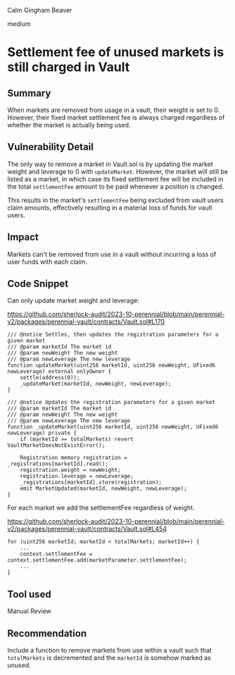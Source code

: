 Calm Gingham Beaver

medium

# Settlement fee of unused markets is still charged in Vault

## Summary

When markets are removed from usage in a vault, their weight is set to 0. However, their fixed market settlement fee is always charged regardless of whether the market is actually being used.

## Vulnerability Detail

The only way to remove a market in Vault.sol is by updating the market weight and leverage to 0 with `updateMarket`. However, the market will still be listed as a market, in which case its fixed settlement fee will be included in the total `settlementFee` amount to be paid whenever a position is changed. 

This results in the market's `settlementFee` being excluded from vault users claim amounts, effectively resulting in a material loss of funds for vault users.

## Impact

Markets can't be removed from use in a vault without incurring a loss of user funds with each claim.

## Code Snippet

Can only update market weight and leverage:

https://github.com/sherlock-audit/2023-10-perennial/blob/main/perennial-v2/packages/perennial-vault/contracts/Vault.sol#L170
```solidity
/// @notice Settles, then updates the registration parameters for a given market
/// @param marketId The market id
/// @param newWeight The new weight
/// @param newLeverage The new leverage
function updateMarket(uint256 marketId, uint256 newWeight, UFixed6 newLeverage) external onlyOwner {
    settle(address(0));
    _updateMarket(marketId, newWeight, newLeverage);
}

/// @notice Updates the registration parameters for a given market
/// @param marketId The market id
/// @param newWeight The new weight
/// @param newLeverage The new leverage
function _updateMarket(uint256 marketId, uint256 newWeight, UFixed6 newLeverage) private {
    if (marketId >= totalMarkets) revert VaultMarketDoesNotExistError();

    Registration memory registration = _registrations[marketId].read();
    registration.weight = newWeight;
    registration.leverage = newLeverage;
    _registrations[marketId].store(registration);
    emit MarketUpdated(marketId, newWeight, newLeverage);
}
```

For each market we add the settlementFee regardless of weight.

https://github.com/sherlock-audit/2023-10-perennial/blob/main/perennial-v2/packages/perennial-vault/contracts/Vault.sol#L454
```solidity
for (uint256 marketId; marketId < totalMarkets; marketId++) {
    ...
    context.settlementFee = context.settlementFee.add(marketParameter.settlementFee);
    ...
}
```

## Tool used

Manual Review

## Recommendation

Include a function to remove markets from use within a vault such that `totalMarkets` is decremented and the `marketId` is somehow marked as unused.